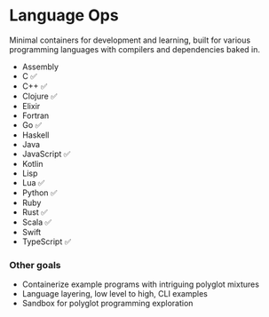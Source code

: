 # Language Ops

Minimal containers for development and learning, built for various programming languages with compilers and dependencies baked in.

- Assembly
- C ✅
- C++ ✅
- Clojure ✅
- Elixir
- Fortran
- Go ✅
- Haskell
- Java
- JavaScript ✅
- Kotlin
- Lisp
- Lua ✅
- Python ✅
- Ruby
- Rust ✅
- Scala ✅
- Swift
- TypeScript ✅


### Other goals

- Containerize example programs with intriguing polyglot mixtures
- Language layering, low level to high, CLI examples
- Sandbox for polyglot programming exploration

